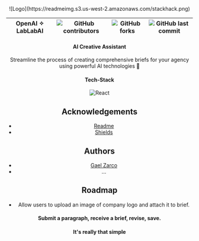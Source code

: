 
<div align="center">
![Logo](https://readmeimg.s3.us-west-2.amazonaws.com/stackhack.png)

OpenAI ✧ LabLabAI |![GitHub contributors](https://img.shields.io/github/contributors/gaelzarco/ai-hackathon?style=for-the-badge) | ![GitHub forks](https://img.shields.io/github/forks/gaelzarco/ai-hackathon?style=for-the-badge) |![GitHub last commit](https://img.shields.io/github/last-commit/gaelzarco/ai-hackathon?style=for-the-badge)
:-:|:-:|:-:|:-:


#### AI Creative Assistant
Streamline the process of creating comprehensive briefs for your agency using powerful AI technologies 📃

#### Tech-Stack
<img src="https://camo.githubusercontent.com/268ac512e333b69600eb9773a8f80b7a251f4d6149642a50a551d4798183d621/68747470733a2f2f696d672e736869656c64732e696f2f62616467652f52656163742d3230323332413f7374796c653d666f722d7468652d6261646765266c6f676f3d7265616374266c6f676f436f6c6f723d363144414642" alt="React" data-canonical-src="https://img.shields.io/badge/React-20232A?style=for-the-badge&amp;logo=react&amp;logoColor=61DAFB" style="max-width: 100%;">


## Acknowledgements

 - [Readme](https://readme.so/editor)
 - [Shields](https://shields.io/)


## Authors

- [Gael Zarco](https://github.com/gaelzarco)
- ...


## Roadmap

- Allow users to upload an image of company logo and attach it to brief.

#### Submit a paragraph, receive a brief, revise, save.
#### It's really that simple
</div>
